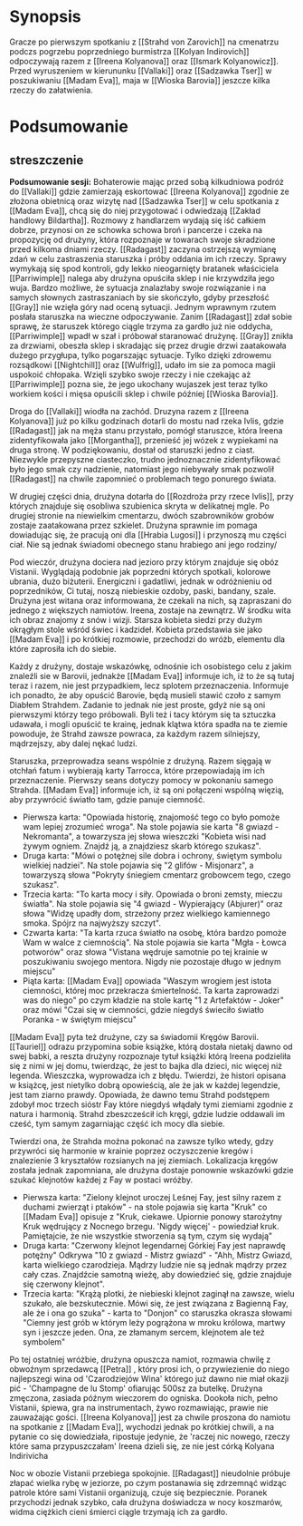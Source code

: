 # Synopsis
Gracze po pierwszym spotkaniu z [[Strahd von Zarovich]] na cmenatrzu podczs pogrzebu poprzedniego burmistrza [[Kolyan Indirovich]] odpoczywają razem z [[Ireena Kolyanova]] oraz [[Ismark Kolyanowicz]]. Przed wyruszeniem w kierununku [[Vallaki]] oraz [[Sadzawka Tser]] w poszukiwaniu [[Madam Eva]], maja w [[Wioska Barovia]] jeszcze kilka rzeczy do załatwienia.



# Podsumowanie

## streszczenie

**Podsumowanie sesji:**
Bohaterowie mając przed sobą kilkudniowa podróż do [[Vallaki]] gdzie zamierzają eskortować [[Ireena Kolyanova]] zgodnie ze złożona obietnicą oraz wizytę nad [[Sadzawka Tser]] w celu spotkania z [[Madam Eva]], chcą się do niej przygotować i odwiedzają [[Zakład handlowy Bildartha]]. Rozmowy z handlarzem wydają się iść całkiem dobrze, przynosi on ze schowka schowa broń i pancerze i czeka na propozycję od drużyny, która rozpoznaje w towarach swoje skradzione przed kilkoma dniami rzeczy.
[[Radagast]] zaczyna ostrzejszą wymianę zdań w celu zastraszenia staruszka i próby oddania im ich rzeczy. Sprawy wymykają się spod kontroli, gdy lekko nieogarnięty bratanek właściciela [[Parriwimple]] nalega aby drużyna opuściła sklep i nie krzywdziła jego wuja. Bardzo możliwe, że sytuacja znalazłaby swoje rozwiązanie i na samych słownych zastraszaniach by sie skończyło, gdyby przeszłość [[Gray]] nie wzięła góry nad oceną sytuacji. Jednym wprawnym rzutem posłała staruszka na wieczne odpoczywanie. Zanim [[Radagast]] zdał sobie sprawę, że staruszek którego ciągle trzyma za gardło już nie oddycha, [[Parriwimple]] wpadł w szał i próbował staranować drużynę. [[Gray]] znikła za drzwiami, obeszła sklep i skradając się przez drugie drzwi zaatakowała dużego przygłupa, tylko pogarszając sytuacje. Tylko dzięki zdrowemu rozsądkowi [[Nightchill]] oraz [[Wulfrig]], udało im sie za pomoca magii uspokoić chłopaka.  Wzięli szybko swoje rzeczy i nie czekając aż [[Parriwimple]] pozna sie, że jego ukochany wujaszek jest teraz tylko workiem kości i mięsa opuścili sklep i chwile później [[Wioska Barovia]].

Droga do [[Vallaki]] wiodła na zachód. Druzyna razem z [[Ireena Kolyanova]] już po kilku godzinach dotarli do mostu nad rzeka Ivlis, gdzie [[Radagast]] jak na męża stanu przystało, pomógł staruszce, która Ireena zidentyfikowała jako [[Morgantha]], przenieść jej wózek z wypiekami na druga stronę. W podziękowaniu, dostał od staruszki jedno z ciast. Niezwykle przepyszne ciasteczko, trudno jednoznacznie zidentyfikować było jego smak czy nadzienie, natomiast jego niebywały smak pozwolił [[Radagast]] na chwile zapomnieć o problemach tego ponurego świata.

W drugiej części dnia, drużyna dotarła do [[Rozdroża przy rzece Ivlis]], przy których znajduje się osobliwa szubienica skryta w delikatnej mgle. Po drugiej stronie na niewielkim cmentarzu, dwóch szabrowników grobów zostaje zaatakowana przez szkielet. Drużyna sprawnie im pomaga dowiadując się, że pracują oni dla [[Hrabia Lugosi]] i przynoszą mu części ciał. Nie są jednak świadomi obecnego stanu hrabiego ani jego rodziny/

Pod wieczór, drużyna dociera nad jezioro przy którym znajduje się obóz Vistanii.
Wyglądają podobnie jak poprzedni których spotkali, kolorowe ubrania, dużo biżuterii. Energiczni i gadatliwi, jednak w odróżnieniu od poprzedników, Ci tutaj, noszą niebieskie ozdoby, paski, bandany, szale.
Drużyna jest witana oraz informowana, że czekali na nich, są zapraszani do jednego z większych namiotów. Ireena, zostaje na zewnątrz.
W środku wita ich obraz znajomy z snów i wizji. Starsza kobieta siedzi przy dużym okrągłym stole wśród świec i kadzideł.
Kobieta przedstawia sie jako [[Madam Eva]] i po krótkiej rozmowie, przechodzi do wróżb, elementu dla które zaprosiła ich do siebie.

Każdy z drużyny, dostaje wskazówkę, odnośnie ich osobistego celu z jakim znaleźli sie w Barovii, jednakże [[Madam Eva]] informuje ich, iż to że są tutaj teraz i razem, nie jest przypadkiem, lecz splotem przeznaczenia. 
Informuje ich ponadto, że aby opuścić Barovie, będą musieli stawić czoło z samym Diabłem Strahdem. Zadanie to jednak nie jest proste, gdyż nie są oni pierwszymi którzy tego próbowali.
Byli też i tacy którym się ta sztuczka udawała, i mogli opuścić te krainę, jednak klątwa która spadła na te ziemie powoduje, że Strahd zawsze powraca, za każdym razem silniejszy, mądrzejszy, aby dalej nękać ludzi.

Staruszka, przeprowadza seans wspólnie z drużyną. Razem sięgają w otchłań fatum i wybierają karty Tarrocca, które przepowiadają im ich przeznaczenie.
Pierwszy seans dotyczy pomocy w pokonaniu samego Strahda. [[Madam Eva]] informuje ich, iż są oni połączeni wspólną więzią, aby przywrócić światło tam, gdzie panuje ciemność.

* Pierwsza karta: "Opowiada historię, znajomość tego co było pomoże wam lepiej zrozumieć wroga". Na stole pojawia sie karta "8 gwiazd - Nekromanta", a towarzysza jej słowa wieszczki "Kobieta wisi nad żywym ogniem. Znajdź ją, a znajdziesz skarb którego szukasz".
* Druga karta: "Mówi o potężnej sile dobra i ochrony, świętym symbolu wielkiej nadziei". Na stole pojawia się "2 glifów - Misjonarz", a towarzyszą słowa "Pokryty śniegiem cmentarz grobowcem tego, czego szukasz".
* Trzecia karta: "To karta mocy i siły. Opowiada o broni zemsty, mieczu światła". Na stole pojawia się "4 gwiazd - Wypierający (Abjurer)" oraz słowa "Widzę upadły dom, strzeżony przez wielkiego kamiennego smoka. Spójrz na najwyższy szczyt".
* Czwarta karta: "Ta karta rzuca światło na osobę, która bardzo pomoże Wam w walce z ciemnością". Na stole pojawia sie karta "Mgła - Łowca potworów" oraz słowa "Vistana wędruje samotnie po tej krainie w poszukiwaniu swojego mentora. Nigdy nie pozostaje długo w jednym miejscu"
* Piąta karta: [[Madam Eva]] opowiada "Waszym wrogiem jest istota ciemności, której moc przekracza śmiertelność. Ta karta zaprowadzi was do niego" po czym kładzie na stole kartę "1 z Artefaktów - Joker" oraz mówi "Czai się w ciemności, gdzie niegdyś świeciło światło Poranka - w świętym miejscu"

[[Madam Eva]] pyta też drużyne, czy sa świadomii Kręgów Barovii. [[Tauriel]] odrazu przypomina sobie książke, którą dostała nietakj dawno od swej babki, a reszta drużyny rozpoznaje tytuł książki którą Ireena podzieliła się z nimi w jej domu, twierdząc, że jest to bajka dla dzieci, nic więcej niż legenda.
Wieszczka, wyprowadza ich z błędu. Twierdzi, że histori opisana w książcę, jest nietylko dobrą opowieścią, ale że jak w każdej legendzie, jest tam ziarno prawdy. Opowiada, że dawno temu Strahd podstępem zdobył moc trzech sióstr Fay które niegdyś włądały tymi ziemiami zgodnie z natura i harmonią. Strahd zbeszcześcił ich kręgi, gdzie ludzie oddawali im cześć, tym samym zagarniając część ich mocy dla siebie.

Twierdzi ona, że Strahda można pokonać na zawsze tylko wtedy, gdzy przywróci się harmonie w krainie poprzez oczyszczenie kregów i znalezienie 3 kryształów rozsianych na jej ziemiach.
Lokalizacja kręgów została jednak zapomniana, ale drużyna dostaje ponownie wskazówki gdzie szukać klejnotów każdej z Fay w postaci wróżby.
* Pierwsza karta: "Zielony klejnot uroczej Leśnej Fay, jest silny razem z duchami zwierząt i ptaków" - na stole pojawia się karta "Kruk" co [[Madam Eva]] opisuje z "Kruk, ciekawe. Upiornie ponowy starożytny Kruk wędrujący z Nocnego brzegu. 'Nigdy więcej' - powiedział kruk. Pamiętajcie, że nie wszystkie stworzenia są tym, czym się wydają"
* Druga karta: "Czerwony klejnot legendarnej Górkiej Fay jest naprawdę potężny" Odkrywa "10 z gwiazd - Mistrz gwiazd" - "Ahh, Mistrz Gwiazd, karta wielkiego czarodzieja. Mądrzy ludzie nie są jednak mądrzy przez cały czas. Znajdźcie samotną wieżę, aby dowiedzieć się, gdzie znajduje się czerwony klejnot".
* Trzecia karta: "Krążą plotki, że niebieski klejnot zaginął na zawsze, wielu szukało, ale bezskutecznie. Mówi się, że jest związana z Bagienną Fay, ale że i ona go szuka" - karta to "Donjon" co staruszka okrasza słowami "Ciemny jest grób w którym leży pogrążona w mroku królowa, martwy syn i jeszcze jeden. Ona, ze złamanym sercem, klejnotem ale też symbolem"

Po tej ostatniej wróżbie, drużyna opuszcza namiot, rozmawia chwilę z obwoźnym sprzedawcą [[Petra]] , który prosi ich, o przywiezienie do niego najlepszegi wina od 'Czarodziejów Wina' którego już dawno nie miał okazji pić - 'Champagne de lu Stomp' ofiarując 500sz za butelkę.
Drużyna zmęczona, zasiada późnym wieczorem do ogniska. Dookoła nich, pełno Vistanii, śpiewa, gra na instrumentach, żywo rozmawiając, prawie nie zauważając gości. 
[[Ireena Kolyanova]] jest za chwile proszona do namiotu na spotkanie z [[Madam Eva]], wychodzi jednak po krótkiej chwili, a na pytanie co się dowiedziała, ripostuje jedynie, że 'raczej nic nowego, rzeczy które sama przypuszczałam'
Ireena dzieli się, ze nie jest córką Kolyana Indirivicha

Noc w obozie Vistanii przebiega spokojnie. [[Radagast]] nieudolnie próbuje złapać wielka rybę w jeziorze, po czym postanawia się zdrzemnąć widząc patrole które sami Vistanii organizują, czuje się bezpiecznie.
Poranek przychodzi jednak szybko, cała drużyna doświadcza w nocy koszmarów, widma ciężkich cieni śmierci ciągle trzymają ich za gardło.

















